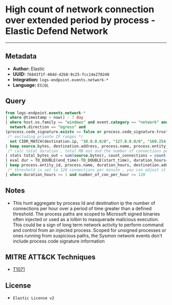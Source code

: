 # High count of network connection over extended period by process - Elastic Defend Network

---

## Metadata

- **Author:** Elastic
- **UUID:** `76843f1f-404d-42b8-9c25-fcc14e270240`
- **Integration:** `logs-endpoint.events.network-*`
- **Language:** `ES|QL`

## Query

```sql
from logs-endpoint.events.network-*
| where @timestamp > now() - 7 day
| where host.os.family == "windows" and event.category == "network" and 
  network.direction == "egress" and 
(process.code_signature.exists == false or process.code_signature.trusted != true or starts_with(process.executable, "C:\\Users\\Public\\"))  and
 /* excluding private IP ranges */
  not CIDR_MATCH(destination.ip, "10.0.0.0/8", "127.0.0.0/8", "169.254.0.0/16", "172.16.0.0/12", "192.0.0.0/24", "192.0.0.0/29", "192.0.0.8/32", "192.0.0.9/32", "192.0.0.10/32", "192.0.0.170/32", "192.0.0.171/32", "192.0.2.0/24", "192.31.196.0/24", "192.52.193.0/24", "192.168.0.0/16", "192.88.99.0/24", "224.0.0.0/4", "100.64.0.0/10", "192.175.48.0/24","198.18.0.0/15", "198.51.100.0/24", "203.0.113.0/24", "240.0.0.0/4", "::1","FE80::/10", "FF00::/8")
| keep source.bytes, destination.address, process.name, process.entity_id, @timestamp
 /* calc total duration , total MB out and the number of connections per hour */
| stats total_bytes_out = sum(source.bytes), count_connections = count(*), start_time = min(@timestamp), end_time = max(@timestamp) by process.entity_id, destination.address, process.name
| eval dur = TO_DOUBLE(end_time)-TO_DOUBLE(start_time), duration_hours=TO_INT(dur/3600000), MB_out=TO_DOUBLE(total_bytes_out) / (1024*1024), number_of_con_per_hour = (count_connections / duration_hours)
| keep process.entity_id, process.name, duration_hours, destination.address, MB_out, count_connections, number_of_con_per_hour
 /* threshold is set to 120 connections per minute , you can adjust it to your env/FP rate */
| where duration_hours >= 1 and number_of_con_per_hour >= 120
```

## Notes

- This hunt aggregate by process Id and destination ip the number of connections per hour over a period of time greater than a defined threshold. The process paths are scoped to Microsoft signed binaries often injected or used as a lolbin to masquerade malicious execution. This could be a sign of long term network activity to perform command and control from an injected process. Scoped for unsigned processes or ones running from suspicious paths, the Sysmon network events don't include process code signature information
## MITRE ATT&CK Techniques

- [T1071](https://attack.mitre.org/techniques/T1071)

## License

- `Elastic License v2`
